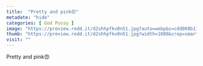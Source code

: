 ```yaml
---
title:  "Pretty and pink😍"
metadate: "hide"
categories: [ God Pussy ]
image: "https://preview.redd.it/d2shhpfkv0n51.jpg?auto=webp&s=cdd068b1112a43e31d29bd6280d588930f5c5410"
thumb: "https://preview.redd.it/d2shhpfkv0n51.jpg?width=1080&crop=smart&auto=webp&s=609c8dcd894e9b58e4d290909ce04edd6626196f"
visit: ""
---
```

Pretty and pink😍
